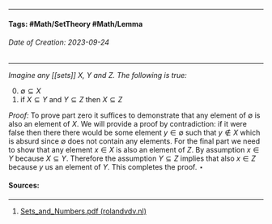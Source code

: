 __________________________________________________________________________
#### **Tags:** #Math/SetTheory #Math/Lemma 
###### *Date of Creation: 2023-09-24*
__________________________________________________________________________

*Imagine any [[sets]] $X$, $Y$ and $Z$. The following is true:*

0. $\emptyset \subseteq X$
1. if $X \subseteq Y$ and $Y \subseteq Z$ then $X \subseteq Z$

*Proof:* To prove part zero it suffices to demonstrate that any element of $\emptyset$ is also an element of $X$. We will provide a proof by contradiction: if it were false then there there would be some element $y \in \emptyset$ such that $y \notin X$ which is absurd since $\emptyset$ does not contain any elements.
For the final part we need to show that any element $x \in X$ is also an element of $Z$. By assumption $x \in Y$ because $X \subseteq Y$. Therefore the assumption $Y \subseteq Z$ implies that also $x \in Z$ because $y$ us an element of $Y$. This completes the proof. $\star$
#### Sources:
__________________________________________________________________________
1. [Sets_and_Numbers.pdf (rolandvdv.nl)](https://www.rolandvdv.nl/Sets_and_Numbers.pdf)